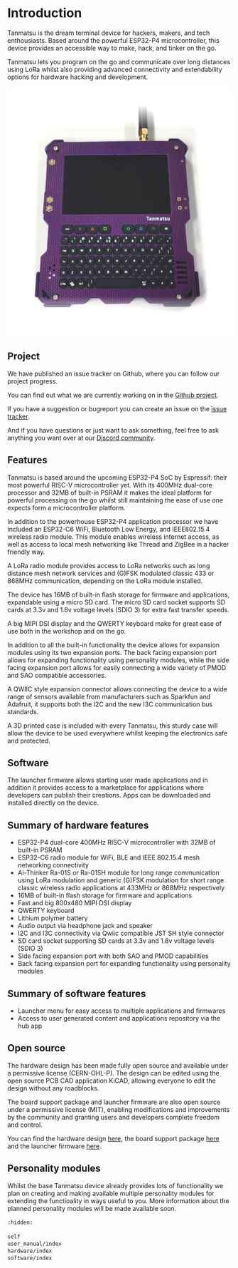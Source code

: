 # Introduction

Tanmatsu is the dream terminal device for hackers, makers, and tech enthousiasts. Based around the powerful ESP32-P4 microcontroller, this device provides an accessible way to make, hack, and tinker on the go.

Tanmatsu lets you program on the go and communicate over long distances using LoRa whilst also providing advanced connectivity and extendability options for hardware hacking and development.

![tanmatsu](tanmatsu.png)

## Project

We have published an issue tracker on Github, where you can follow our project progress.

You can find out what we are currently working on in the [Github project](https://github.com/orgs/Nicolai-Electronics/projects/2/views/2).

If you have a suggestion or bugreport you can create an issue on the [issue tracker](https://github.com/Nicolai-Electronics/tanmatsu-issue-tracker/issues).

And if you have questions or just want to ask something, feel free to ask anything you want over at our [Discord community](https://discord.gg/KkY6JqNCqT).

## Features

Tanmatsu is based around the upcoming ESP32-P4 SoC by Espressif: their most powerful RISC-V microcontroller yet. With its 400MHz dual-core processor and 32MB of built-in PSRAM it makes the ideal platform for powerful processing on the go whilst still maintaining the ease of use one expects form a microcontroller platform.

In addition to the powerhouse ESP32-P4 application processor we have included an ESP32-C6 WiFi, Bluetooth Low Energy, and IEEE802.15.4 wireless radio module. This module enables wireless internet access, as well as access to local mesh networking like Thread and ZigBee in a hacker friendly way.

A LoRa radio module provides access to LoRa networks such as long distance mesh network services and (G)FSK modulated classic 433 or 868MHz communication, depending on the LoRa module installed.

The device has 16MB of built-in flash storage for firmware and applications, expandable using a micro SD card. The micro SD card socket supports SD cards at 3.3v and 1.8v voltage levels (SDIO 3) for extra fast transfer speeds.

A big MIPI DSI display and the QWERTY keyboard make for great ease of use both in the workshop and on the go.

In addition to all the built-in functionality the device allows for expansion modules using its two expansion ports. The back facing expansion port allows for expanding functionality using personality modules, while the side facing expansion port allows for easily connecting a wide variety of PMOD and SAO compatible accessories.

A QWIIC style expansion connector allows connecting the device to a wide range of sensors available from manufacturers such as Sparkfun and Adafruit, it supports both the I2C and the new I3C communication bus standards.

A 3D printed case is included with every Tanmatsu, this sturdy case will allow the device to be used everywhere whilst keeping the electronics safe and protected.

## Software

The launcher firmware allows starting user made applications and in addition it provides access to a marketplace for applications where developers can publish their creations. Apps can be downloaded and installed directly on the device.

## Summary of hardware features

 - ESP32-P4 dual-core 400MHz RISC-V microcontroller with 32MB of built-in PSRAM
 - ESP32-C6 radio module for WiFi, BLE and IEEE 802.15.4 mesh networking connectivity
 - Ai-Thinker Ra-01S or Ra-01SH module for long range communication using LoRa modulation and generic (G)FSK modulation for short range classic wireless radio applications at 433MHz or 868MHz respectively
 - 16MB of built-in flash storage for firmware and applications
 - Fast and big 800x480 MIPI DSI display
 - QWERTY keyboard
 - Lithium polymer battery
 - Audio output via headphone jack and speaker
 - I2C and I3C connectivity via Qwiic compatible JST SH style connector
 - SD card socket supporting SD cards at 3.3v and 1.8v voltage levels (SDIO 3)
 - Side facing expansion port with both SAO and PMOD capabilities
 - Back facing expansion port for expanding functionality using personality modules

## Summary of software features

 - Launcher menu for easy access to multiple applications and firmwares
 - Access to user generated content and applications repository via the hub app

## Open source

The hardware design has been made fully open source and available under a permissive license (CERN-OHL-P). The design can be edited using the open source PCB CAD application KiCAD, allowing everyone to edit the design without any roadblocks.

The board support package and launcher firmware are also open source under a permissive license (MIT), enabling modifications and improvements by the community and granting users and developers complete freedom and control.

You can find the hardware design [here](https://github.com/Nicolai-Electronics/tanmatsu-hardware), the board support package [here](https://github.com/badgeteam/esp32-component-badge-bsp) and the launcher firmware [here](https://github.com/Nicolai-Electronics/tanmatsu-launcher/).

## Personality modules

Whilst the base Tanmatsu device already provides lots of functionality we plan on creating and making available multiple personality modules for extending the functioality in ways useful to you.
More information about the planned personality modules will be made available soon.

```{toctree}
:hidden:

self
user_manual/index
hardware/index
software/index
```
